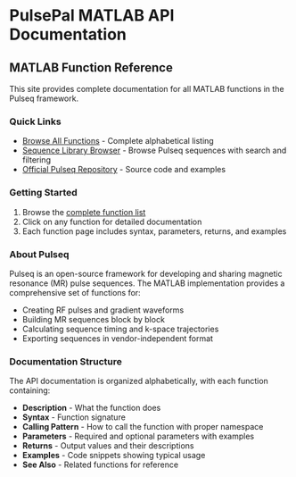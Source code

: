 # PulsePal MATLAB API Documentation

## MATLAB Function Reference

This site provides complete documentation for all MATLAB functions in the Pulseq framework.

### Quick Links

- [Browse All Functions](matlab_api/index.md) - Complete alphabetical listing
- [Sequence Library Browser](sequences/) - Browse Pulseq sequences with search and filtering
- [Official Pulseq Repository](https://github.com/pulseq/pulseq) - Source code and examples

### Getting Started

1. Browse the [complete function list](matlab_api/index.md)
2. Click on any function for detailed documentation
3. Each function page includes syntax, parameters, returns, and examples

### About Pulseq

Pulseq is an open-source framework for developing and sharing magnetic resonance (MR) pulse sequences. The MATLAB implementation provides a comprehensive set of functions for:

- Creating RF pulses and gradient waveforms
- Building MR sequences block by block
- Calculating sequence timing and k-space trajectories
- Exporting sequences in vendor-independent format

### Documentation Structure

The API documentation is organized alphabetically, with each function containing:
- **Description** - What the function does
- **Syntax** - Function signature
- **Calling Pattern** - How to call the function with proper namespace
- **Parameters** - Required and optional parameters with examples
- **Returns** - Output values and their descriptions
- **Examples** - Code snippets showing typical usage
- **See Also** - Related functions for reference
